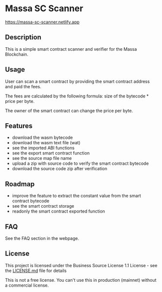 # Massa SC Scanner

<https://massa-sc-scanner.netlify.app>

## Description

This is a simple smart contract scanner and verifier for the Massa Blockchain.

## Usage

User can scan a smart contract by providing the smart contract address and paid the fees.

The fees are calculated by the following formula: size of the bytecode \* price per byte.

The owner of the smart contract can change the price per byte.

## Features

- download the wasm bytecode
- download the wasm text file (wat)
- see the imported ABI functions
- see the export smart contract function
- see the source map file name
- upload a zip with source code to verify the smart contract bytecode
- download the source code zip after verification

## Roadmap

- improve the feature to extract the constant value from the smart contract bytecode
- see the smart contract storage
- readonly the smart contract exported function

## FAQ

See the FAQ section in the webpage.

## License

This project is licensed under the Business Source License 1.1 License - see the [LICENSE.md](LICENSE.md) file for details

This is not a free license. You can't use this in production (mainnet) without a commercial license.
